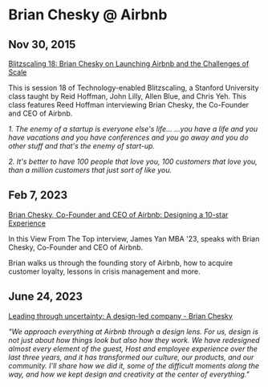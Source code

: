 # Brian Chesky @ Airbnb

## Nov 30, 2015

[Blitzscaling 18: Brian Chesky on Launching Airbnb and the Challenges of Scale](https://youtu.be/W608u6sBFpo)

This is session 18 of Technology-enabled Blitzscaling, a Stanford University class taught by Reid Hoffman, John Lilly, Allen Blue, and Chris Yeh. This class features Reed Hoffman interviewing Brian Chesky, the Co-Founder and CEO of Airbnb.

_1. The enemy of a startup is everyone else's life... ...you have a life and you have vacations and you have conferences and you go away and you do other stuff and that's the enemy of start-up._

_2. It's better to have 100 people that love you, 100 customers that love you, than a million customers that just sort of like you._

## Feb 7, 2023

[Brian Chesky, Co-Founder and CEO of Airbnb: Designing a 10-star Experience](https://youtu.be/V6h_EDcj12k)

In this View From The Top interview, James Yan MBA '23, speaks with Brian Chesky, Co-Founder and CEO of Airbnb.

Brian walks us through the founding story of Airbnb, how to acquire customer loyalty, lessons in crisis management and more.

## June 24, 2023

[Leading through uncertainty: A design-led company - Brian Chesky](https://youtu.be/Dkfijg7s76o)

_"We approach everything at Airbnb through a design lens. For us, design is not just about how things look but also how they work. We have redesigned almost every element of the guest, Host and employee experience over the last three years, and it has transformed our culture, our products, and our community. I’ll share how we did it, some of the difficult moments along the way, and how we kept design and creativity at the center of everything."_

